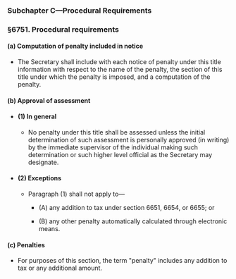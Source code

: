 ### **Subchapter C—Procedural Requirements**

### §6751. Procedural requirements
#### (a) Computation of penalty included in notice
* The Secretary shall include with each notice of penalty under this title information with respect to the name of the penalty, the section of this title under which the penalty is imposed, and a computation of the penalty.

#### (b) Approval of assessment
* #### (1) In general
  * No penalty under this title shall be assessed unless the initial determination of such assessment is personally approved (in writing) by the immediate supervisor of the individual making such determination or such higher level official as the Secretary may designate.

* #### (2) Exceptions
  * Paragraph (1) shall not apply to—

    * (A) any addition to tax under section 6651, 6654, or 6655; or

    * (B) any other penalty automatically calculated through electronic means.

#### (c) Penalties
* For purposes of this section, the term "penalty" includes any addition to tax or any additional amount.